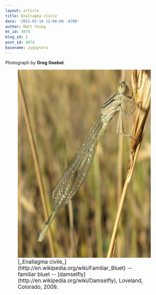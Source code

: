 ```yaml
---
layout: article
title: Enallagma civile
date: '2011-02-14 12:00:00 -0700'
author: Matt Young
mt_id: 4874
blog_id: 2
post_id: 4874
basename: zygoptera
---
```

Photograph by **Greg Goebel**.

<figure>
<img src="/uploads/2011/GregGoebelDamselfly.jpg" alt="GregGoebelDamselfly.jpg" width="600" height="600" />
<figcaption markdown="span">
<big>[_Enallagma civile_](http://en.wikipedia.org/wiki/Familiar_Bluet) -- familiar bluet -- [damselfly](http://en.wikipedia.org/wiki/Damselfly), Loveland, Colorado, 2009.</big>

</figcaption>
</figure>
